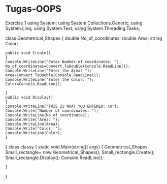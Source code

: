 Tugas-OOPS
==========
Exercise 1
using System;
using System.Collections.Generic;
using System.Linq;
using System.Text;
using System.Threading.Tasks;

class Geometrical_Shapes
{
  double No_of_coordinates;
	double Area;
	string Color;

	public void Create()
	{
	Console.WriteLine("Enter Number of coordinates: ");
	No_of_coordinates=Convert.ToDouble(Console.ReadLine());
	Console.WriteLine("Enter the Area: ");
	Area=Convert.ToDouble(Console.ReadLine());
	Console.WriteLine("Enter the Color: ");
	Color=Console.ReadLine();
	
	}
	public void Display()
	{
	Console.WriteLine("THIS IS WHAT YOU ENTERED: \n");
	Console.Write("Number of coordinates: ");
	Console.WriteLine(No_of_coordinates);
	Console.Write("Area: ");
	Console.WriteLine(Area);
	Console.Write("Color: ");
	Console.WriteLine(Color);
	}
}
class classy
{
	static void Main(string[] args)
	{
	Geometrical_Shapes Small_rectangle= new Geometrical_Shapes();
	Small_rectangle.Create();
	Small_rectangle.Display();
	Console.ReadLine();

	}
}
